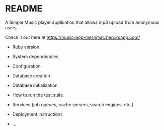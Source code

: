 # README
A Simple Music player application that allows mp3 upload from anonymous users

Check it out here at https://music-app-merrimac.herokuapp.com/


* Ruby version

* System dependencies

* Configuration

* Database creation

* Database initialization

* How to run the test suite

* Services (job queues, cache servers, search engines, etc.)

* Deployment instructions

* ...
